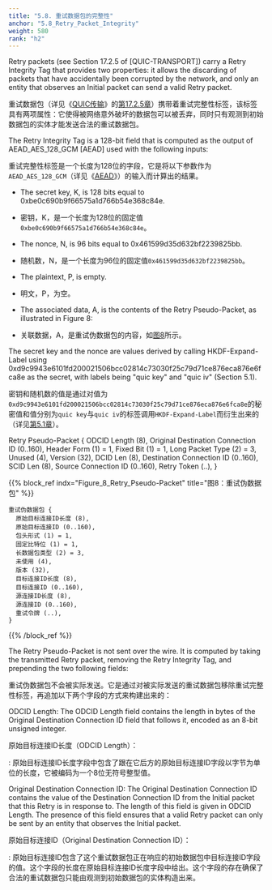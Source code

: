 ```yaml
---
title: "5.8. 重试数据包的完整性"
anchor: "5.8_Retry_Packet_Integrity"
weight: 580
rank: "h2"
---
```


Retry packets (see Section 17.2.5 of [QUIC-TRANSPORT]) carry a Retry Integrity Tag that provides two properties: it allows the discarding of packets that have accidentally been corrupted by the network, and only an entity that observes an Initial packet can send a valid Retry packet.

重试数据包（详见《[QUIC传输]()》的[第17.2.5章]()）携带着重试完整性标签，该标签具有两项属性：它使得被网络意外破坏的数据包可以被丢弃，同时只有观测到初始数据包的实体才能发送合法的重试数据包。

The Retry Integrity Tag is a 128-bit field that is computed as the output of AEAD_AES_128_GCM [AEAD] used with the following inputs:

重试完整性标签是一个长度为128位的字段，它是将以下参数作为`AEAD_AES_128_GCM`（详见《[AEAD]()》）的输入而计算出的结果。

* The secret key, K, is 128 bits equal to 0xbe0c690b9f66575a1d766b54e368c84e.

* 密钥，K，是一个长度为128位的固定值`0xbe0c690b9f66575a1d766b54e368c84e`。

* The nonce, N, is 96 bits equal to 0x461599d35d632bf2239825bb.

* 随机数，N，是一个长度为96位的固定值`0x461599d35d632bf2239825bb`。

* The plaintext, P, is empty.

* 明文，P，为空。

* The associated data, A, is the contents of the Retry Pseudo-Packet, as illustrated in Figure 8:

* 关联数据，A，是重试伪数据包的内容，如[图8]()所示。

The secret key and the nonce are values derived by calling HKDF-Expand-Label using 0xd9c9943e6101fd200021506bcc02814c73030f25c79d71ce876eca876e6fca8e as the secret, with labels being "quic key" and "quic iv" (Section 5.1).

密钥和随机数的值是通过对值为`0xd9c9943e6101fd200021506bcc02814c73030f25c79d71ce876eca876e6fca8e`的秘密值和值分别为`quic key`与`quic iv`的标签调用`HKDF-Expand-Label`而衍生出来的（详见[第5.1章]()）。

Retry Pseudo-Packet {
ODCID Length (8),
Original Destination Connection ID (0..160),
Header Form (1) = 1,
Fixed Bit (1) = 1,
Long Packet Type (2) = 3,
Unused (4),
Version (32),
DCID Len (8),
Destination Connection ID (0..160),
SCID Len (8),
Source Connection ID (0..160),
Retry Token (..),
}

{{% block_ref
indx="Figure_8_Retry_Pseudo-Packet"
title="图8：重试伪数据包" %}}

```
重试伪数据包 {
  原始目标连接ID长度 (8),
  原始目标连接ID (0..160),
  包头形式 (1) = 1,
  固定比特位 (1) = 1,
  长数据包类型 (2) = 3,
  未使用 (4),
  版本 (32),
  目标连接ID长度 (8),
  目标连接ID (0..160),
  源连接ID长度 (8),
  源连接ID (0..160),
  重试令牌 (..),
}
```

{{% /block_ref %}}

The Retry Pseudo-Packet is not sent over the wire. It is computed by taking the transmitted Retry packet, removing the Retry Integrity Tag, and prepending the two following fields:

重试伪数据包不会被实际发送。它是通过对被实际发送的重试数据包移除重试完整性标签，再追加以下两个字段的方式来构建出来的：

ODCID Length:
The ODCID Length field contains the length in bytes of the Original Destination Connection ID field that follows it, encoded as an 8-bit unsigned integer.

原始目标连接ID长度（ODCID Length）：

:   原始目标连接ID长度字段中包含了跟在它后方的原始目标连接ID字段以字节为单位的长度，它被编码为一个8位无符号整型值。

Original Destination Connection ID:
The Original Destination Connection ID contains the value of the Destination Connection ID from the Initial packet that this Retry is in response to. The length of this field is given in ODCID Length. The presence of this field ensures that a valid Retry packet can only be sent by an entity that observes the Initial packet.

原始目标连接ID（Original Destination Connection ID）：

:   原始目标连接ID包含了这个重试数据包正在响应的初始数据包中目标连接ID字段的值。这个字段的长度在原始目标连接ID长度字段中给出。这个字段的存在确保了合法的重试数据包只能由观测到初始数据包的实体构造出来。

